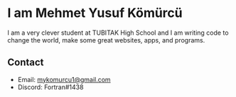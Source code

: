 # I am Mehmet Yusuf Kömürcü
I am a very clever student at TUBITAK High School and I am writing code to change the world, make some great websites, apps, and programs.

## Contact
 * Email: mykomurcu1@gmail.com
 * Discord: Fortran#1438
